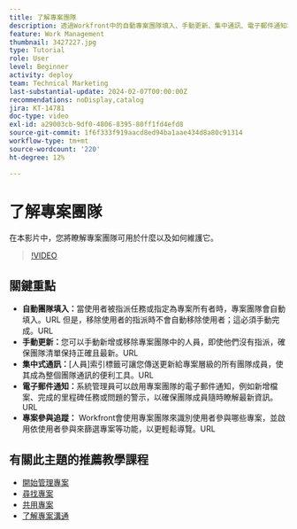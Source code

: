 ```yaml
---
title: 了解專案團隊
description: 透過Workfront中的自動專案團隊填入、手動更新、集中通訊、電子郵件通知和追蹤專案參與來有效管理專案團隊，以簡化共同作業。
feature: Work Management
thumbnail: 3427227.jpg
type: Tutorial
role: User
level: Beginner
activity: deploy
team: Technical Marketing
last-substantial-update: 2024-02-07T00:00:00Z
recommendations: noDisplay,catalog
jira: KT-14781
doc-type: video
exl-id: a29003cb-9df0-4806-8395-80ff1fd4efd8
source-git-commit: 1f6f333f919aacd8ed94ba1aae434d8a80c91314
workflow-type: tm+mt
source-wordcount: '220'
ht-degree: 12%

---
```


# 了解專案團隊

在本影片中，您將瞭解專案團隊可用於什麼以及如何維護它。

>[!VIDEO](https://video.tv.adobe.com/v/3444600/?quality=12&learn=on&enablevpops&captions=chi_hant)

## 關鍵重點

* **自動團隊填入：**&#x200B;當使用者被指派任務或指定為專案所有者時，專案團隊會自動填入。&#x200B;URL 但是，移除使用者的指派時不會自動移除使用者；這必須手動完成。&#x200B;URL
* **手動更新：**&#x200B;您可以手動新增或移除專案團隊中的人員，即使他們沒有指派，確保團隊清單保持正確且最新。&#x200B;URL
* **集中式通訊：**&#x200B;[人員]索引標籤可讓您傳送更新給專案層級的所有團隊成員，使其成為整個團隊通訊的便利工具。&#x200B;URL
* **電子郵件通知：**&#x200B;系統管理員可以啟用專案團隊的電子郵件通知，例如新增檔案、完成的里程碑任務或問題的警示，以確保團隊成員隨時瞭解最新資訊。&#x200B;URL
* **專案參與追蹤：** Workfront會使用專案團隊來識別使用者參與哪些專案，並啟用依使用者參與來篩選專案等功能，以更輕鬆導覽。&#x200B;URL

## 有關此主題的推薦教學課程

* [開始管理專案](/help/manage-work/projects/getting-started-manage-a-project.md)
* [尋找專案](/help/manage-work/projects/find-projects.md)
* [共用專案](/help/manage-work/projects/share-a-project.md)
* [了解專案溝通](/help/manage-work/projects/understand-project-communication.md)
